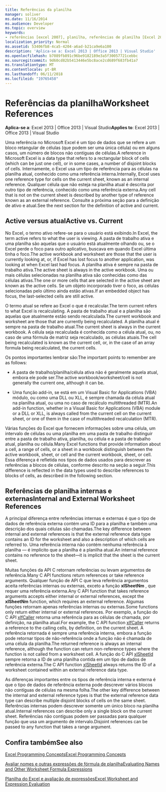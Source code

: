 ```yaml
---
title: Referências da planilha
manager: soliver
ms.date: 11/16/2014
ms.audience: Developer
ms.topic: overview
keywords:
- referências [excel 2007], planilha, referências de planilha [Excel 2007], referências de planilha externos [Excel 2007], a planilha ativa [Excel 2007], planilha atual [Excel 2007], planilha interna referencia [Excel 2007]
localization_priority: Normal
ms.assetid: 53406fb8-4ca5-4204-a6ad-b21ca9e6a100
description: 'Aplica-se a: Excel 2013 | Office 2013 | Visual Studio'
ms.openlocfilehash: b7089fb891c96be9182189e3a5f30057721cebbc
ms.sourcegitcommit: 9d60cd82b5413446e5bc8ace2cd689f683fb41a7
ms.translationtype: MT
ms.contentlocale: pt-BR
ms.lasthandoff: 06/11/2018
ms.locfileid: "19765458"
---
```

# <a name="worksheet-references"></a><span data-ttu-id="0576e-104">Referências da planilha</span><span class="sxs-lookup"><span data-stu-id="0576e-104">Worksheet References</span></span>

 <span data-ttu-id="0576e-105">**Aplica-se a**: Excel 2013 | Office 2013 | Visual Studio</span><span class="sxs-lookup"><span data-stu-id="0576e-105">**Applies to**: Excel 2013 | Office 2013 | Visual Studio</span></span> 
  
<span data-ttu-id="0576e-106">Uma referência no Microsoft Excel é um tipo de dados que se refere a um bloco retangular de células (que podem ser uma única célula) ou em alguns casos, um número de blocos não contíguas de células.</span><span class="sxs-lookup"><span data-stu-id="0576e-106">A reference in Microsoft Excel is a data type that refers to a rectangular block of cells (which can be just one cell), or in some cases, a number of disjoint blocks of cells.</span></span> <span data-ttu-id="0576e-107">Internamente, o Excel usa um tipo de referência para as células na planilha atual, conhecido como uma referência interna.</span><span class="sxs-lookup"><span data-stu-id="0576e-107">Internally, Excel uses one reference type for cells on the current sheet, known as an internal reference.</span></span> <span data-ttu-id="0576e-108">Qualquer célula que não esteja na planilha atual é descrita por outro tipo de referência, conhecido como uma referência externa.</span><span class="sxs-lookup"><span data-stu-id="0576e-108">Any cell that is not on the current sheet is described by another type of reference known as an external reference.</span></span> <span data-ttu-id="0576e-109">Consulte a próxima seção para a definição de ativo e atual.</span><span class="sxs-lookup"><span data-stu-id="0576e-109">See the next section for the definition of active and current.</span></span>
  
## <a name="active-vs-current"></a><span data-ttu-id="0576e-110">Active versus atual</span><span class="sxs-lookup"><span data-stu-id="0576e-110">Active vs. Current</span></span>

<span data-ttu-id="0576e-111">No Excel, o termo ativo refere-se para o usuário está exibindo.</span><span class="sxs-lookup"><span data-stu-id="0576e-111">In Excel, the term active refers to what the user is viewing.</span></span> <span data-ttu-id="0576e-112">A pasta de trabalho ativa e uma planilha são aquelas que o usuário está atualmente olhando ou, se o Excel perde o foco para outro aplicativo, buscava em quando Excel última tinha o foco.</span><span class="sxs-lookup"><span data-stu-id="0576e-112">The active workbook and worksheet are those that the user is currently looking at, or, if Excel has lost focus to another application, was looking at when Excel last had focus.</span></span> <span data-ttu-id="0576e-113">A planilha ativa é sempre na pasta de trabalho ativa.</span><span class="sxs-lookup"><span data-stu-id="0576e-113">The active sheet is always in the active workbook.</span></span> <span data-ttu-id="0576e-114">Uma ou mais células selecionadas na planilha ativa são conhecidas como das células ativas.</span><span class="sxs-lookup"><span data-stu-id="0576e-114">The one or more cells that are selected in the active sheet are known as the active cells.</span></span> <span data-ttu-id="0576e-115">Se um objeto incorporado tiver o foco, as células selecionadas pelo último ainda estão ativas.</span><span class="sxs-lookup"><span data-stu-id="0576e-115">If an embedded object has focus, the last-selected cells are still active.</span></span> 
  
<span data-ttu-id="0576e-116">O termo atual se refere ao Excel o que é recalcular.</span><span class="sxs-lookup"><span data-stu-id="0576e-116">The term current refers to what Excel is recalculating.</span></span> <span data-ttu-id="0576e-117">A pasta de trabalho atual e a planilha são aquelas que atualmente estão sendo recalculada.</span><span class="sxs-lookup"><span data-stu-id="0576e-117">The current workbook and worksheet are those that are currently being recalculated.</span></span> <span data-ttu-id="0576e-118">A planilha atual é sempre na pasta de trabalho atual.</span><span class="sxs-lookup"><span data-stu-id="0576e-118">The current sheet is always in the current workbook.</span></span> <span data-ttu-id="0576e-119">A célula seja recalculada é conhecida como a célula atual, ou, no caso de uma fórmula de matriz seja recalculado, as células atuais.</span><span class="sxs-lookup"><span data-stu-id="0576e-119">The cell being recalculated is known as the current cell, or, in the case of an array formula being recalculated, the current cells.</span></span> 
  
<span data-ttu-id="0576e-120">Os pontos importantes lembrar são:</span><span class="sxs-lookup"><span data-stu-id="0576e-120">The important points to remember are as follows:</span></span>
  
- <span data-ttu-id="0576e-121">A pasta de trabalho/planilha/célula ativa não é geralmente aquela atual, embora ele pode ser.</span><span class="sxs-lookup"><span data-stu-id="0576e-121">The active workbook/worksheet/cell is not generally the current one, although it can be.</span></span>
    
- <span data-ttu-id="0576e-122">Uma função add-in, se está em um Visual Basic for Applications (VBA) módulo, ou como uma DLL ou XLL, é sempre chamada da célula atual na planilha atual, ou uma no caso de recálculo multithreaded (MTR).</span><span class="sxs-lookup"><span data-stu-id="0576e-122">An add-in function, whether in a Visual Basic for Applications (VBA) module or a DLL or XLL, is always called from the current cell on the current sheet, or one of them in the case of multithreaded recalculation (MTR).</span></span>
    
<span data-ttu-id="0576e-123">Várias funções do Excel que fornecem informações sobre uma célula, um intervalo de células ou uma planilha em uma pasta de trabalho distinguir entre a pasta de trabalho ativa, planilha, ou célula e a pasta de trabalho atual, planilha ou célula.</span><span class="sxs-lookup"><span data-stu-id="0576e-123">Many Excel functions that provide information about a cell, a range of cells, or a sheet in a workbook distinguish between the active workbook, sheet, or cell and the current workbook, sheet, or cell.</span></span> <span data-ttu-id="0576e-124">Essa diferença é refletida nos tipos de dados usados para descrever as referências a blocos de células, conforme descrito na seção a seguir.</span><span class="sxs-lookup"><span data-stu-id="0576e-124">This difference is reflected in the data types used to describe references to blocks of cells, as described in the following section.</span></span>
  
## <a name="internal-and-external-worksheet-references"></a><span data-ttu-id="0576e-125">Referências de planilha internas e externas</span><span class="sxs-lookup"><span data-stu-id="0576e-125">Internal and External Worksheet References</span></span>

<span data-ttu-id="0576e-126">A principal diferença entre referências internas e externas é que o tipo de dados de referência externa contém uma ID para a planilha e também uma descrição dos quais células são chamadas.</span><span class="sxs-lookup"><span data-stu-id="0576e-126">The key difference between internal and external references is that the external reference data type contains an ID for the worksheet and also a description of which cells are referred to.</span></span> <span data-ttu-id="0576e-127">Uma referência interna não contém nenhuma referência à planilha — é implícito que a planilha é a planilha atual.</span><span class="sxs-lookup"><span data-stu-id="0576e-127">An internal reference contains no reference to the sheet—it is implicit that the sheet is the current sheet.</span></span> 
  
<span data-ttu-id="0576e-128">Muitas funções da API C retornam referências ou levam argumentos de referência.</span><span class="sxs-lookup"><span data-stu-id="0576e-128">Many C API functions return references or take reference arguments.</span></span> <span data-ttu-id="0576e-129">Qualquer função de API C que leva referência argumentos aceita referências internas ou externas, exceto a função **xlSheetNm** , que requer uma referência externa.</span><span class="sxs-lookup"><span data-stu-id="0576e-129">Any C API function that takes reference arguments accepts either internal or external references, except the **xlSheetNm** function, which requires an external reference.</span></span> <span data-ttu-id="0576e-130">Algumas funções retornam apenas referências internas ou externas.</span><span class="sxs-lookup"><span data-stu-id="0576e-130">Some functions only return either internal or external references.</span></span> <span data-ttu-id="0576e-131">Por exemplo, a função do C API [xlfCaller](xlfcaller.md) retorna uma referência para as células de chamada, por definição, na planilha atual.</span><span class="sxs-lookup"><span data-stu-id="0576e-131">For example, the C API function [xlfCaller](xlfcaller.md) returns a reference to the calling cells, by definition, on the current sheet.</span></span> <span data-ttu-id="0576e-132">A referência retornada é sempre uma referência interna, embora a função pode retornar tipos de não-referência onde a função não é chamada de uma célula da planilha.</span><span class="sxs-lookup"><span data-stu-id="0576e-132">The returned reference is always an internal reference, although the function can return non-reference types where the function is not called from a worksheet cell.</span></span> <span data-ttu-id="0576e-133">A função do C API [xlSheetId](xlsheetid.md) sempre retorna a ID de uma planilha contida em um tipo de dados de referência externa.</span><span class="sxs-lookup"><span data-stu-id="0576e-133">The C API function [xlSheetId](xlsheetid.md) always returns the ID of a worksheet contained within an external reference data type.</span></span> 
  
<span data-ttu-id="0576e-134">As diferenças importantes entre os tipos de referência interna e externa é que o tipo de dados de referência externa pode descrever vários blocos não contíguas de células na mesma folha.</span><span class="sxs-lookup"><span data-stu-id="0576e-134">The other key difference between the internal and external reference types is that the external reference data type can describe multiple disjoint blocks of cells on the same sheet.</span></span> <span data-ttu-id="0576e-135">Referências internas podem descrever somente um único bloco na planilha atual.</span><span class="sxs-lookup"><span data-stu-id="0576e-135">Internal references can describe only a single block on the current sheet.</span></span> <span data-ttu-id="0576e-136">Referências não contíguas podem ser passadas para qualquer função que usa um argumento de intervalo.</span><span class="sxs-lookup"><span data-stu-id="0576e-136">Disjoint references can be passed to any function that takes a range argument.</span></span>
  
## <a name="see-also"></a><span data-ttu-id="0576e-137">Confira também</span><span class="sxs-lookup"><span data-stu-id="0576e-137">See also</span></span>



[<span data-ttu-id="0576e-138">Excel Programming Concepts</span><span class="sxs-lookup"><span data-stu-id="0576e-138">Excel Programming Concepts</span></span>](excel-programming-concepts.md)
  
[<span data-ttu-id="0576e-139">Avaliar nomes e outras expressões de fórmula de planilha</span><span class="sxs-lookup"><span data-stu-id="0576e-139">Evaluating Names and Other Worksheet Formula Expressions</span></span>](evaluating-names-and-other-worksheet-formula-expressions.md)
  
[<span data-ttu-id="0576e-140">Planilha do Excel e avaliação de expressões</span><span class="sxs-lookup"><span data-stu-id="0576e-140">Excel Worksheet and Expression Evaluation</span></span>](excel-worksheet-and-expression-evaluation.md)


